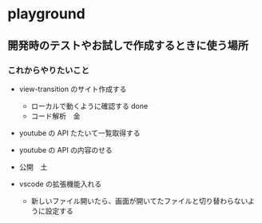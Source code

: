 # playground

## 開発時のテストやお試しで作成するときに使う場所

### これからやりたいこと

- view-transition のサイト作成する
  - ローカルで動くように確認する done
  - コード解析　金
- youtube の API たたいて一覧取得する
- youtube の API の内容のせる
- 公開　土

- vscode の拡張機能入れる

  - 新しいファイル開いたら、画面が開いてたファイルと切り替わらないように設定する
